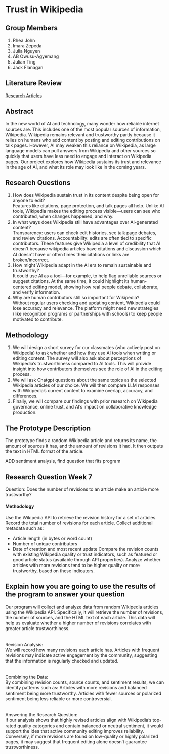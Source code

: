 # Trust in Wikipedia

## Group Members

1. Rhea John
2. Imara Zepeda
3. Julia Nguyen
4. AB Owusu-Agyemang
5. Julian Ting
6. Jack Flanagan

## Literature Review

[Research Articles](https://github.com/awohoa/Wikipedia-and-Trust/blob/main/literature-review.md)

## Abstract

In the new world of AI and technology, many wonder how reliable internet sources are. This includes one of the most popular sources of information, Wikipedia. Wikipedia remains relevant and trustworthy partly because it relies on humans who add content by posting and editing contributions on talk pages. However, AI may weaken this reliance on Wikipedia, as large language models can pull answers from Wikipedia and other sources so quickly that users have less need to engage and interact on Wikipedia pages. Our project explores how Wikipedia sustains its trust and relevance in the age of AI, and what its role may look like in the coming years.

## Research Questions

1. How does Wikipedia sustain trust in its content despite being open for anyone to edit?  
   Features like citations, page protection, and talk pages all help. Unlike AI tools, Wikipedia makes the editing process visible—users can see who contributed, when changes happened, and why.
2. In what ways does Wikipedia still have advantages over AI-generated content?  
   Transparency: users can check edit histories, see talk page debates, and review citations.
   Accountability: edits are often tied to specific contributors.
   These features give Wikipedia a level of credibility that AI doesn't because wikipedia articles have citations and discussion which AI doesn't have or often times their citations or links are broken/incorrect.
3. How might Wikipedia adapt in the AI era to remain sustainable and trustworthy?  
   It could use AI as a tool—for example, to help flag unreliable sources or suggest citations. At the same time, it could highlight its human-centered editing model, showing how real people debate, collaborate, and verify information.
4. Why are human contributors still so important for Wikipedia?  
   Without regular users checking and updating content, Wikipedia could lose accuracy and relevance. The platform might need new strategies (like recognition programs or partnerships with schools) to keep people motivated to contribute.



## Methodology

1. We will design a short survey for our classmates (who actively post on Wikipedia) to ask whether and how they use AI tools when writing or editing content. The survey will also ask about perceptions of Wikipedia’s trustworthiness compared to AI tools. This will provide insight into how contributors themselves see the role of AI in the editing process.
2. We will ask Chatgpt questions about the same topics as the selected Wikipedia articles of our choice. We will then compare LLM responses with Wikipedia’s current content to examine overlap, accuracy, and differences.
3. Finally, we will compare our findings with prior research on Wikipedia governance, online trust, and AI’s impact on collaborative knowledge production.


## The Prototype Description

The prototype finds a random Wikipedia article and returns its name, the amount of sources it has, and the amount of revisions it had. It then outputs the text in HTML format of the article.

ADD sentiment analysis, find question that fits program


## Research Question Week 7
Question: Does the number of revisions to an article make an article more trustworthy?

#### Methodology
Use the Wikipedia API to retrieve the revision history for a set of articles.
Record the total number of revisions for each article.
Collect additional metadata such as:
- Article length (in bytes or word count)
- Number of unique contributors
- Date of creation and most recent update
Compare the revision counts with existing Wikipedia quality or trust indicators, such as featured or good article status (available through API properties).
Analyze whether articles with more revisions tend to be higher quality or more trustworthy, based on these indicators.


## Explain how you are going to use the results of the program to answer your question
Our program will collect and analyze data from random Wikipedia articles using the Wikipedia API. Specifically, it will retrieve the number of revisions, the number of sources, and the HTML text of each article. This data will help us evaluate whether a higher number of revisions correlates with greater article trustworthiness.  
<br><br>
Revision Analysis:  
We will record how many revisions each article has.
Articles with frequent revisions may indicate active engagement by the community, suggesting that the information is regularly checked and updated.  
<br><br>
Combining the Data:  
By combining revision counts, source counts, and sentiment results, we can identify patterns such as:
Articles with more revisions and balanced sentiment being more trustworthy.
Articles with fewer sources or polarized sentiment being less reliable or more controversial.  
<br><br>
Answering the Research Question:  
If our analysis shows that highly revised articles align with Wikipedia’s top-rated quality categories and contain balanced or neutral sentiment, it would support the idea that active community editing improves reliability. Conversely, if more revisions are found on low-quality or highly polarized pages, it may suggest that frequent editing alone doesn’t guarantee trustworthiness.
